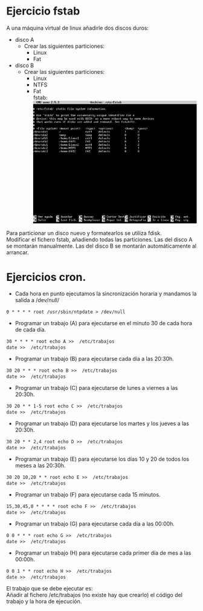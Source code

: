 # Ejercicio fstab  
A una máquina virtual de linux añadirle dos discos duros:
- disco A
  - Crear las siguientes particiones:
    - Linux
    - Fat
- disco B
  - Crear las siguientes particiones:
    - Linux
    - NTFS
    - Fat  
fstab:  
![fstab](fstab.png)  

Para particionar un disco nuevo y formatearlos se utiliza fdisk.  
Modificar el fichero fstab, añadiendo todas las particiones. Las del disco A se montarán manualmente. Las del disco B se montarán automáticamente al arrancar.  


# Ejercicios cron.  
- Cada hora en punto ejecutamos la sincronización horaria y mandamos la salida a /dev/null/  
~~~  
0 * * * * root /usr/sbin/ntpdate > /dev/null  
~~~  
- Programar un trabajo (A) para ejecutarse en el minuto 30 de cada hora de cada día.  
~~~  
30 * * * * root echo A >>  /etc/trabajos 
date >>  /etc/trabajos  
~~~  
- Programar un trabajo (B) para ejecutarse cada día a las 20:30h.  
~~~  
30 20 * * * root echo B >>  /etc/trabajos  
date >>  /etc/trabajos   
~~~ 
- Programar un trabajo (C) para ejecutarse de lunes a viernes a las 20:30h.  
~~~  
30 20 * * 1-5 root echo C >>  /etc/trabajos  
date >>  /etc/trabajos  
~~~ 
- Programar un trabajo (D) para ejecutarse los martes y los jueves a las 20:30h.  
~~~  
30 20 * * 2,4 root echo D >>  /etc/trabajos  
date >>  /etc/trabajos  
~~~ 
- Programar un trabajo (E) para ejecutarse los días 10 y 20 de todos los meses a las 20:30h.  
~~~  
30 20 10,20 * * root echo E >>  /etc/trabajos  
date >>  /etc/trabajos  
~~~ 
- Programar un trabajo (F) para ejecutarse cada 15 minutos.  
~~~  
15,30,45,0 * * * * root echo F >>  /etc/trabajos  
date >>  /etc/trabajos  
~~~ 
- Programar un trabajo (G) para ejecutarse cada día a las 00:00h.  
~~~  
0 0 * * * root echo G >>  /etc/trabajos  
date >>  /etc/trabajos  
~~~ 
- Programar un trabajo (H) para ejecutarse cada primer día de mes a las 00:00h.  
~~~  
0 0 1 * * root echo H >>  /etc/trabajos  
date >>  /etc/trabajos  
~~~ 

El trabajo que se debe ejecutar es:  
Añadir al fichero /etc/trabajos (no existe hay que crearlo) el código del trabajo y la hora de ejecución.  

